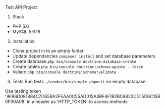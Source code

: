 Test API Project
1) Stack
- PHP 5.6
- MySQL 5.6.16

2) Installation

- Clone project in to an empty folder
- Update dependencies `composer install` and set database parameters
- Create database `php bin/console doctrine:database:create`
- Create tables `php bin/console doctrine:schema:update --force`
- Valiate `php bin/console doctrine:schema:validate`

3) Tests
Run tests `./vendor/bin/simple-phpunit` on empty database

Use testing token '9F86D081884C7D659A2FEAA0C55AD015A3BF4F1B2B0B822CD15D6C15B0F00A08' in a header as 'HTTP_TOKEN' to access methods

